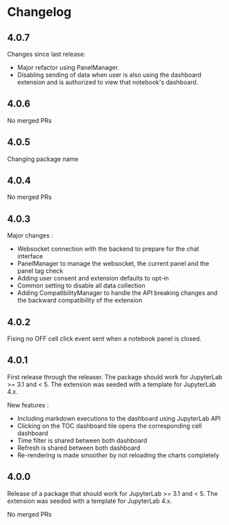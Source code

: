 # Changelog

<!-- <START NEW CHANGELOG ENTRY> -->

## 4.0.7

Changes since last release:

- Major refactor using PanelManager.
- Disabling sending of data when user is also using the dashboard extension and is authorized to view that notebook's dashboard.

<!-- <END NEW CHANGELOG ENTRY> -->

## 4.0.6

No merged PRs

## 4.0.5

Changing package name

## 4.0.4

No merged PRs

## 4.0.3

Major changes :

- Websocket connection with the backend to prepare for the chat interface
- PanelManager to manage the websocket, the current panel and the panel tag check
- Adding user consent and extension defaults to opt-in
- Common setting to disable all data collection
- Adding CompatibilityManager to handle the API breaking changes and the backward compatibility of the extension

## 4.0.2

Fixing no OFF cell click event sent when a notebook panel is closed.

## 4.0.1

First release through the releaser. The package should work for JupyterLab >= 3.1 and \< 5. The extension was seeded with a template for JupyterLab 4.x.

New features :

- Including markdown executions to the dashboard using JupyterLab API
- Clicking on the TOC dashboard tile opens the corresponding cell dashboard
- Time filter is shared between both dashboard
- Refresh is shared between both dashboard
- Re-rendering is made smoother by not reloading the charts completely

## 4.0.0

Release of a package that should work for JupyterLab >= 3.1 and \< 5. The extension was seeded with a template for JupyterLab 4.x.

No merged PRs

